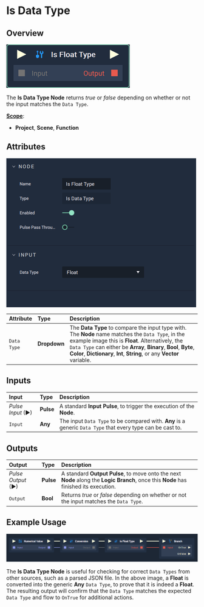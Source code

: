 # Is Data Type

## Overview

![The Is Data Type Node.](../../.gitbook/assets/node-is-float-type2.png)

The **Is Data Type Node** returns *true* or *false* depending on whether or not the input matches the `Data Type`.

[**Scope**](../overview.md#scopes):
*  **Project**, **Scene**, **Function**

## Attributes

![The Is Data Type Node Attributes.](../../.gitbook/assets/node-is-float-type2-attr.png)

| Attribute | Type | Description |
| :--- | :--- | :--- |
| `Data Type` | **Dropdown** | The **Data Type** to compare the input type with. The **Node** name matches the `Data Type`, in the example image this is **Float**. Alternatively, the `Data Type` can either be **Array**, **Binary**, **Bool**, **Byte**, **Color**, **Dictionary**, **Int**, **String**, or any **Vector** variable. |

## Inputs

| Input | Type | Description |
| :--- | :--- | :--- |
| _Pulse Input_ \(►\) | **Pulse** | A standard **Input Pulse**, to trigger the execution of the **Node**. |
| `Input` | **Any** | The input `Data Type` to be compared with. **Any** is a generic `Data Type` that every type can be cast to. |

## Outputs

| Output | Type | Description |
| :--- | :--- | :--- |
| _Pulse Output_ \(►\) | **Pulse** | A standard **Output Pulse**, to move onto the next **Node** along the **Logic Branch**, once this **Node** has finished its execution. |
| `Output` | **Bool** | Returns *true* or *false* depending on whether or not the input matches the `Data Type`. |

## Example Usage

![Is Data Type Node Example Usage.](../../.gitbook/assets/isdatatypeexample.png)

The **Is Data Type Node** is useful for checking for correct `Data Types` from other sources, such as a parsed JSON file. In the above image, a **Float** is converted into the generic **Any** `Data Type`, to prove that it is indeed a **Float**. The resulting output will confirm that the `Data Type` matches the expected `Data Type` and flow to `OnTrue` for additional actions.

